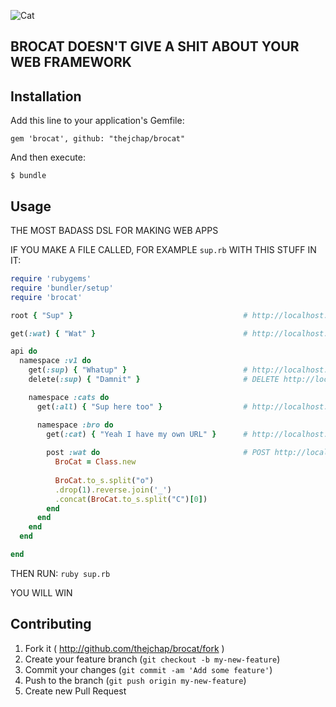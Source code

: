 ![Cat](http://feedbackloop-assets.s3.amazonaws.com/Screen%20Shot%202014-06-11%20at%204.19.03%20PM.png)

## BROCAT DOESN'T GIVE A SHIT ABOUT YOUR WEB FRAMEWORK


## Installation

Add this line to your application's Gemfile:

    gem 'brocat', github: "thejchap/brocat"

And then execute:

    $ bundle

## Usage

THE MOST BADASS DSL FOR MAKING WEB APPS

IF YOU MAKE A FILE CALLED, FOR EXAMPLE `sup.rb` WITH THIS STUFF IN IT:

```ruby
require 'rubygems'
require 'bundler/setup'
require 'brocat'

root { "Sup" }                                      # http://localhost:1234

get(:wat) { "Wat" }                                 # http://localhost:1234/wat

api do
  namespace :v1 do
    get(:sup) { "Whatup" }                          # http://localhost:1234/api/v1/sup
    delete(:sup) { "Damnit" }                       # DELETE http://localhost:1234/api/v1/sup

    namespace :cats do
      get(:all) { "Sup here too" }                  # http://localhost:1234/api/v1/cats/all

      namespace :bro do
        get(:cat) { "Yeah I have my own URL" }      # http://localhost:1234/api/v1/cats/bro/cat
      
        post :wat do                                # POST http://localhost:1234/api/v1/cats/bro/wat
          BroCat = Class.new
        
          BroCat.to_s.split("o")
          .drop(1).reverse.join('_')
          .concat(BroCat.to_s.split("C")[0])
        end
      end
    end
  end

end
```

THEN RUN: `ruby sup.rb`

YOU WILL WIN

## Contributing

1. Fork it ( http://github.com/thejchap/brocat/fork )
2. Create your feature branch (`git checkout -b my-new-feature`)
3. Commit your changes (`git commit -am 'Add some feature'`)
4. Push to the branch (`git push origin my-new-feature`)
5. Create new Pull Request
